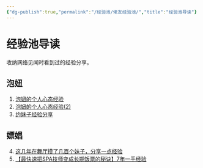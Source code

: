 ```yaml
---
{"dg-publish":true,"permalink":"/经验池/佬友经验池/","title":"经验池导读"}
---
```



# 经验池导读

收纳网络见闻时看到过的经验分享。


## 泡妞
1. [泡妞的个人心态经验](泡妞的个人心态经验)
2. [泡妞的个人心态经验(2)](泡妞的个人心态经验(2))
3. [约妹子经验分享](约妹子经验分享)

## 嫖娼

4. [这几年在舞厅摸了几百个妹子，分享一点经验](经验池/这几年在舞厅摸了几百个妹子，分享一点经验.md)
5. [【最快速把SPA技师变成长期饭票的秘诀】7年一手经验](【最快速把SPA技师变成长期饭票的秘诀】7年一手经验)
